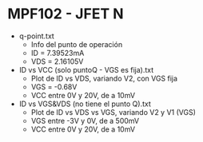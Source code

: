 # MPF102 - JFET N

* q-point.txt
  * Info del punto de operación
  * ID = 7.39523mA
  * VDS = 2.16105V
* ID vs VCC (solo puntoQ - VGS es fija).txt
  * Plot de ID vs VDS, variando V2, con VGS fija
  * VGS = -0.68V
  * VCC entre 0V y 20V, de a 10mV
* ID vs VGS&VDS (no tiene el punto Q).txt
  * Plot de ID vs VDS vs VGS, variando V2 y V1 (VGS)
  * VGS entre -3V y 0V, de a 500mV
  * VCC entre 0V y 20V, de a 10mV